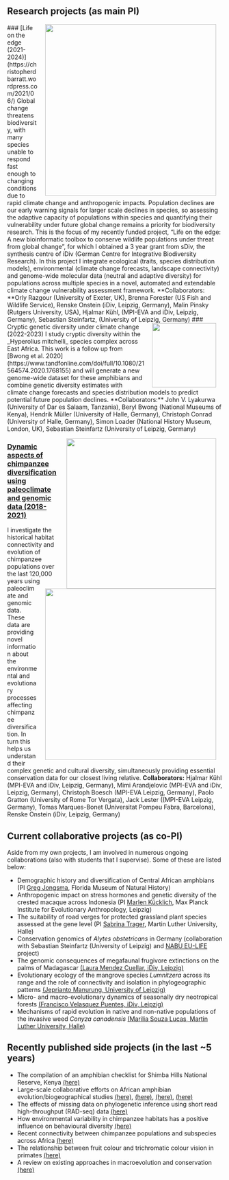 ## Research projects (as main PI)
<img style="padding: 0 15px; float: right;" src="https://cd-barratt.github.io/LOE.jpeg"  align="right" width="400">
### [Life on the edge (2021-2024)](https://christopherdbarratt.wordpress.com/2021/06/)
Global change threatens biodiversity, with many species unable to respond fast enough to changing conditions due to rapid climate change and anthropogenic impacts. Population declines are our early warning signals for larger scale declines in species, so assessing the adaptive capacity of populations within species and quantifying their vulnerability under future global change remains a priority for biodiversity research. This is the focus of my recently funded project, “Life on the edge: A new bioinformatic toolbox to conserve wildlife populations under threat from global change”, for which I obtained a 3 year grant from sDiv, the synthesis centre of iDiv (German Centre for Integrative Biodiversity Research). In this project I integrate ecological (traits, species distribution models), environmental (climate change forecasts, landscape connectivity) and genome-wide molecular data (neutral and adaptive diversity) for populations across multiple species in a novel, automated and extendable climate change vulnerability assessment framework. 
**Collaborators: **Orly Razgour (University of Exeter, UK), Brenna Forester (US Fish and Wildlife Service), Renske Onstein (iDiv, Leipzig, Germany), Malin Pinsky (Rutgers University, USA), Hjalmar Kühl, (MPI-EVA and iDiv, Leipzig, Germany), Sebastian Steinfartz, (University of Leipzig, Germany)

<img style="padding: 0 15px; float: right;" src="https://cd-barratt.github.io/H. mitchelli_Kibasira.JPG"  align="right" width="150">
### Cryptic genetic diversity under climate change (2022-2023)
I study cryptic diversity within the _Hyperolius mitchelli_ species complex across East Africa. 
This work is a follow up from [Bwong et al. 2020](https://www.tandfonline.com/doi/full/10.1080/21564574.2020.1768155) and will generate a new genome-wide dataset for these amphibians and combine genetic diversity estimates with climate change forecasts and species distribution models to predict potential future population declines.
**Collaborators:** John V. Lyakurwa (University of Dar es Salaam, Tanzania), Beryl Bwong (National Museums of Kenya), Hendrik Müller (University of Halle, Germany), Christoph Conrad (University of Halle, Germany), Simon Loader (National History Museum, London, UK), Sebastian Steinfartz (University of Leipzig, Germany)

<img style="padding: 0 15px; float: right;" src="https://cd-barratt.github.io/Dynamic_aspects.jpeg"  align="right" width="350"><img style="padding: 0 15px; float: right;" src="https://cd-barratt.github.io/PanAf.jpeg"  align="right" width="400">
### [Dynamic aspects of chimpanzee diversification using paleoclimate and genomic data (2018-2021)](https://christopherdbarratt.wordpress.com/2018/04/)
I investigate the historical habitat connectivity and evolution of chimpanzee populations over the last 120,000 years using paleoclimate and genomic data. These data are providing novel information about the environmental and evolutionary processes affecting chimpanzee diversification. In turn this helps us understand their complex genetic and cultural diversity, simultaneously providing essential conservation data for our closest living relative.
**Collaborators:** Hjalmar Kühl (MPI-EVA and iDiv, Leipzig, Germany), Mimi Arandjelovic (MPI-EVA and iDiv, Leipzig, Germany), Christoph Boesch (MPI-EVA Leipzig, Germany), Paolo Gratton (University of Rome Tor Vergata), Jack Lester ((MPI-EVA Leipzig, Germany), Tomas Marques-Bonet (Universitat Pompeu Fabra, Barcelona), Renske Onstein (iDiv, Leipzig, Germany)


## Current collaborative projects (as co-PI)
Aside from my own projects, I am involved in numerous ongoing collaborations (also with students that I supervise). Some of these are listed below:

* Demographic history and diversification of Central African amphbians (PI [Greg Jongsma](https://gregjongsma.weebly.com/), Florida Museum of Natural History)
* Anthropogenic impact on stress hormones and genetic diversity of the crested macaque across Indonesia (PI [Marlen Kücklich](https://www.eva.mpg.de/pbe/people/marlen-kuecklich/), Max Planck Institute for Evolutionary Anthropology, Leipzig)
* The suitability of road verges for protected grassland plant species assessed at the gene level (PI [Sabrina Trager](https://www.botanik.uni-halle.de/pflanzenoekologie/sabrina_traeger/), Martin Luther University, Halle)
* Conservation genomics of _Alytes obstetricans_ in Germany (collaboration with Sebastian Steinfartz (University of Leipzig) and [NABU EU-LIFE](https://niedersachsen.nabu.de/tiere-und-pflanzen/aktionen-und-projekte/life-bovar/index.html) project)
* The genomic consequences of megafaunal frugivore extinctions on the palms of Madagascar [(Laura Mendez Cuellar, iDiv, Leipzig)](https://www.idiv.de/en/profile/1062.html)
* Evolutionary ecology of the mangrove species _Lumnitzera_ across its range and the role of connectivity and isolation in phylogeographic patterns [(Jeprianto Manurung, University of Leipzig)](https://www.researchgate.net/profile/Jeprianto-Manurung)
* Micro- and macro-evolutionary dynamics of seasonally dry neotropical forests [(Francisco Velasquez Puentes, iDiv, Leipzig)](https://www.idiv.de/en/profile/1148.html)
* Mechanisms of rapid evolution in native and non-native populations of the invasive weed _Conyza canadensis_ [(Marilia Souza Lucas, Martin Luther University, Halle)](https://mariliasouza20.wixsite.com/marilia)

## Recently published side projects (in the last ~5 years)
* The compilation of an amphibian checklist for Shimba Hills National Reserve, Kenya [(here)](https://www.ajol.info/index.php/jeanh/article/view/162372)
* Large-scale collaborative efforts on African amphibian evolution/biogeographical studies [(here)](https://www.sciencedirect.com/science/article/pii/S1055790316302433), [(here)](https://www.sciencedirect.com/science/article/abs/pii/S1055790317303147), [(here)](https://academic.oup.com/sysbio/article/68/6/859/5477408?login=true), [(here)](https://www.sciencedirect.com/science/article/abs/pii/S1055790316303451)
* The effects of missing data on phylogenetic inference using short read high-throughput (RAD-seq) data [(here)](https://onlinelibrary.wiley.com/doi/abs/10.1111/zsc.12335)
* How environmental variability in chimpanzee habitats has a positive influence on behavioural diversity [(here)](https://www.nature.com/articles/s41467-020-18176-3)
* Recent connectivity between chimpanzee populations and subspecies across Africa [(here)](https://www.nature.com/articles/s42003-021-01806-x)
* The relationship between fruit colour and trichromatic colour vision in primates [(here)](https://royalsocietypublishing.org/doi/full/10.1098/rspb.2019.2731)
* A review on existing approaches in macroevolution and conservation [(here)](https://onlinelibrary.wiley.com/doi/full/10.1111/ecog.05557)
